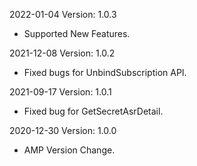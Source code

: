 2022-01-04 Version: 1.0.3
- Supported New Features.

2021-12-08 Version: 1.0.2
- Fixed bugs for UnbindSubscription API.

2021-09-17 Version: 1.0.1
- Fixed bug for GetSecretAsrDetail.

2020-12-30 Version: 1.0.0
- AMP Version Change.

